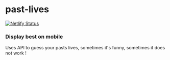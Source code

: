 # past-lives
[![Netlify Status](https://api.netlify.com/api/v1/badges/716f59ca-526c-414c-bf5e-3bbba28d7bd6/deploy-status)](https://app.netlify.com/sites/pasts/deploys)
### Display best on mobile

Uses API to guess your pasts lives, sometimes it's funny, sometimes it does not work !


